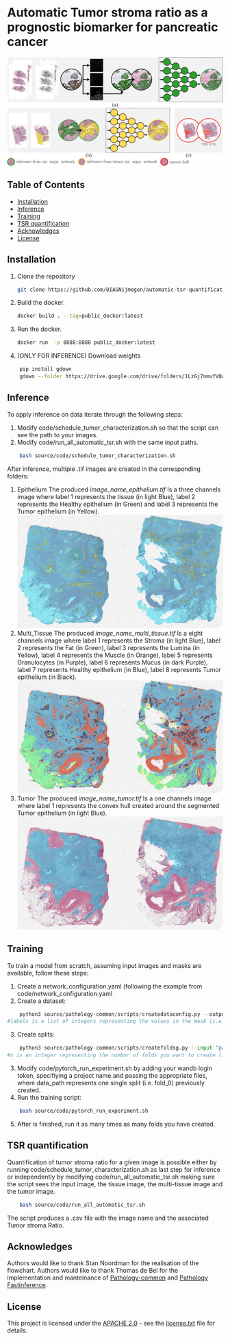 # Automatic Tumor stroma ratio as a prognostic biomarker for pancreatic cancer
![Local Image](./example_images/flowchart_with_legend.jpg)
## Table of Contents
- [Installation](#installation)
- [Inference](#inference)
- [Training](#training)
- [TSR quantification](#tsr-quantification)
- [Acknowledges](#acknowledges)
- [License](#license)

## Installation
1. Clone the repository
   ```bash
   git clone https://github.com/DIAGNijmegen/automatic-tsr-quantification-for-pdac.git
   ```

 2. Build the docker.
    ```bash
    docker build . --tag=public_docker:latest
    ```
 4. Run the docker.
    ```bash
    docker run  -p 8888:8888 public_docker:latest
    ```
 6. (ONLY FOR INFERENCE) Download weights
```bash
    pip install gdown
    gdown --folder https://drive.google.com/drive/folders/1LzGj7nmuYVQwjcxFvUW7Zny3V1M-f6mM?usp=drive_link
```

## Inference
To apply inference on data iterate through the following steps:
1. Modify code/schedule_tumor_characterization.sh so that the script can see the path to your images.
2. Modify code/run_all_automatic_tsr.sh with the same input paths.
```bash
    bash source/code/schedule_tumor_characterization.sh
```
After inference, multiple .tif images are created in the corresponding folders:
1. Epithelium
   The produced _image_name_epithelium.tif_  Is a three channels image where label 1 represents the tissue (in light Blue), label 2 represents the Healthy epithelium (in Green) and label 3 represents the Tumor epithelium (in Yellow).
   ![Local Image](./example_images/Tumor_vs_healthy_epithelium.png)
3. Multi_Tissue
   The produced _image_name_multi_tissue.tif_  Is a eight channels image where label 1 represents the Stroma (in light Blue), label 2 represents the Fat (in Green), label 3 represents the Lumina (in Yellow), label 4 represents the Muscle (in Orange), label 5 represents Granulocytes (in Purple), label 6 represents Mucus (in dark Purple), label 7 represents Healthy epithelium (in Blue), label 8 represents Tumor epithelium (in Black).
   ![Local Image](./example_images/Multi_Tissue.png)
5. Tumor
   The produced _image_name_tumor.tif_  Is a one channels image where label 1 represents the convex hull created around the segmented Tumor epithelium (in light Blue).
   ![Local Image](./example_images/Tumor_convex_hull.png)

## Training
To train a model from scratch, assuming input images and masks are available, follow these steps:
1. Create a network_configuration.yaml (following the example from code/network_configuration.yaml
2. Create a dataset:
```python
    python3 source/pathology-common/scripts/createdataconfig.py --output "path/to/dataset.yaml" --images "/path/to/image/folder" --masks "/path/to/mask/folder" --labels [labels, in, the, mask] --spacing "2.0" (--random)
#labels is a list of integers representing the values in the mask (i.e. 0 = background, 1 = tissue, 2 = tumor)
```
3. Create splits:
```python
    python3 source/pathology-common/scripts/createfoldsg.py --input "path/to/dataset.yaml" --output "/path/to/folds" --folds "x" (--overwrite)
#x is an integer representing the number of folds you want to create (i.e. 5)
```
3. Modify code/pytorch_run_experiment.sh by adding your wandb login token, specifiying a project name and passing the appropriate files, where data_path represents one single split (i.e. fold_0) previously created.
4. Run the training script:
```bash
    bash source/code/pytorch_run_experiment.sh
```
5. After is finished, run it as many times as many folds you have created.

## TSR quantification
Quantification of tumor stroma ratio for a given image is possible either by running code/schedule_tumor_characterization.sh as last step for inference or independently by modifying code/run_all_automatic_tsr.sh making sure the script sees the input image, the tissue image, the multi-tissue image and the tumor image.
```bash
    bash source/code/run_all_automatic_tsr.sh
```
The script produces a .csv file with the image name and the associated Tumor stroma Ratio.

## Acknowledges
Authors would like to thank Stan Noordman for the realisation of the flowchart.
Authors would like to thank Thomas de Bel for the implementation and manteinance of [Pathology-common](./pathology-common) and [Pathology Fastinference](./pathology-fast-inference).

## License
This project is licensed under the [APACHE 2.0](license.txt) - see the [license.txt](license.txt) file for details.
  





